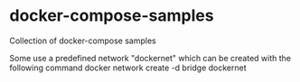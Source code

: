 # docker-compose-samples
Collection of docker-compose samples

Some use a predefined network "dockernet" which can be created with the following command
docker network create -d bridge dockernet
